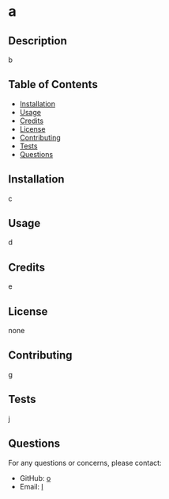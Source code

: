 # a
  
  ## Description
  b
  
  ## Table of Contents
  - [Installation](#installation)
  - [Usage](#usage)
  - [Credits](#credits)
  - [License](#license)
  - [Contributing](#contributing)
  - [Tests](#tests)
  - [Questions](#questions)
  
  ## Installation
  c
  
  ## Usage
  d
  
  ## Credits
  e
  
  ## License
  none
  
  ## Contributing
  g
  
  ## Tests
  j
  
  ## Questions
  For any questions or concerns, please contact:
  - GitHub: [o](https://github.com/o)
  - Email: [l](mailto:l)
  